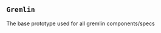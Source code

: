

<!-- Start lib/Gremlin.js -->

## `Gremlin`
The base prototype used for all gremlin components/specs

<!-- End lib/Gremlin.js -->

